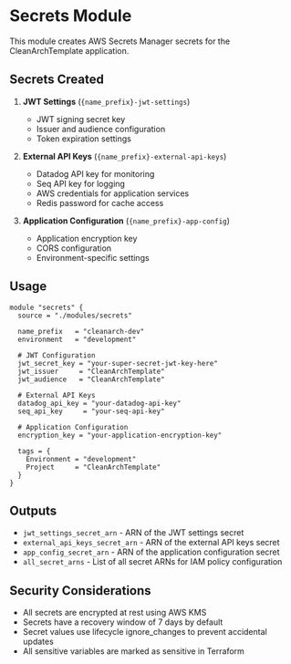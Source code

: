 # Secrets Module

This module creates AWS Secrets Manager secrets for the CleanArchTemplate application.

## Secrets Created

1. **JWT Settings** (`{name_prefix}-jwt-settings`)
   - JWT signing secret key
   - Issuer and audience configuration
   - Token expiration settings

2. **External API Keys** (`{name_prefix}-external-api-keys`)
   - Datadog API key for monitoring
   - Seq API key for logging
   - AWS credentials for application services
   - Redis password for cache access

3. **Application Configuration** (`{name_prefix}-app-config`)
   - Application encryption key
   - CORS configuration
   - Environment-specific settings

## Usage

```hcl
module "secrets" {
  source = "./modules/secrets"

  name_prefix   = "cleanarch-dev"
  environment   = "development"
  
  # JWT Configuration
  jwt_secret_key = "your-super-secret-jwt-key-here"
  jwt_issuer     = "CleanArchTemplate"
  jwt_audience   = "CleanArchTemplate"
  
  # External API Keys
  datadog_api_key = "your-datadog-api-key"
  seq_api_key     = "your-seq-api-key"
  
  # Application Configuration
  encryption_key = "your-application-encryption-key"
  
  tags = {
    Environment = "development"
    Project     = "CleanArchTemplate"
  }
}
```

## Outputs

- `jwt_settings_secret_arn` - ARN of the JWT settings secret
- `external_api_keys_secret_arn` - ARN of the external API keys secret
- `app_config_secret_arn` - ARN of the application configuration secret
- `all_secret_arns` - List of all secret ARNs for IAM policy configuration

## Security Considerations

- All secrets are encrypted at rest using AWS KMS
- Secrets have a recovery window of 7 days by default
- Secret values use lifecycle ignore_changes to prevent accidental updates
- All sensitive variables are marked as sensitive in Terraform